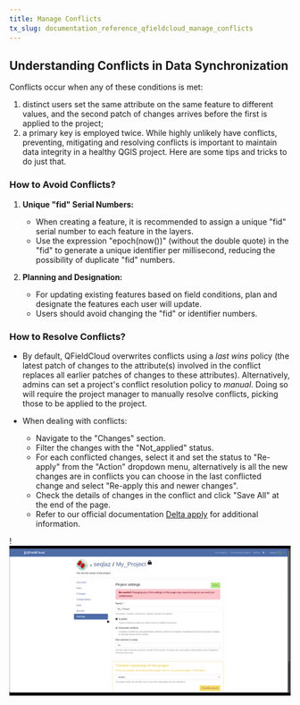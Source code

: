 ```yaml
---
title: Manage Conflicts
tx_slug: documentation_reference_qfieldcloud_manage_conflicts
---
```


## Understanding Conflicts in Data Synchronization

Conflicts occur when any of these conditions is met:

1) distinct users set the same attribute on the same feature to different values, and the second patch of changes arrives before the first is applied to the project;
2) a primary key is employed twice.
While highly unlikely have conflicts, preventing, mitigating and resolving conflicts is important to maintain data integrity in a healthy QGIS project. Here are some tips and tricks to do just that.

### How to Avoid Conflicts?

1. **Unique "fid" Serial Numbers:**
   - When creating a feature, it is recommended to assign a unique "fid" serial number to each feature in the layers.
   - Use the expression "epoch(now())" (without the double quote) in the "fid" to generate a unique identifier per millisecond, reducing the possibility of duplicate "fid" numbers.

2. **Planning and Designation:**
   - For updating existing features based on field conditions, plan and designate the features each user will update.
   - Users should avoid changing the "fid" or identifier numbers.

### How to Resolve Conflicts?

- By default, QFieldCloud overwrites conflicts using a _last wins_ policy (the latest patch of changes to the attribute(s) involved in the conflict replaces all earlier patches of changes to these attributes). Alternatively, admins can set a project's conflict resolution policy to _manual_. Doing so will require the project manager to manually resolve conflicts, picking those to be applied to the project.

- When dealing with conflicts:
   - Navigate to the "Changes" section.
   - Filter the changes with the "Not_applied" status.
   - For each conflicted changes, select it and set the status to "Re-apply" from the "Action" dropdown menu, alternatively is all the new changes are in conflicts you can choose in the last conflicted change and select "Re-apply this and newer changes".
   - Check the details of changes in the conflict and click "Save All" at the end of the page.
   - Refer to our official documentation [Delta apply](https://docs.qfield.org/reference/qfieldcloud/jobs/#delta-apply-delta_apply-job) for additional information.

!![](../../assets/images/resolving_conflicts.gif)
